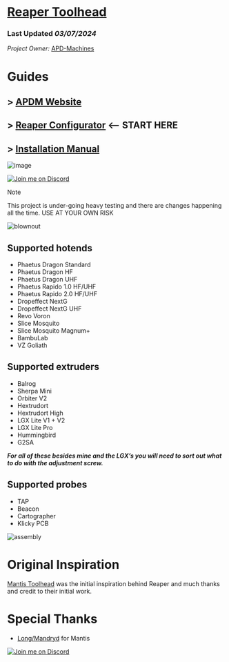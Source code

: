 # [Reaper Toolhead](https://apdm.tech)
### Last Updated *03/07/2024*
*Project Owner:* [APD-Machines](https://github.com/APD-Machines)

# Guides 

## > [APDM Website](https://apdm.tech)
## > [Reaper Configurator](https://apdm.tech/parts.php) <-- START HERE
## > [Installation Manual](https://apdm.tech/manual.php)

![image](https://github.com/APDMachine/Reaper/assets/5345379/0867423c-27bd-4cb8-a8d3-a0b3279f5672)

[![Join me on Discord](https://discord.com/api/guilds/1250989766359388200/widget.png?style=banner2)](https://discord.gg/SHj5zEdzqZ)
> [!NOTE]
> This project is under-going heavy testing and there are changes happening all the time. 
> USE AT YOUR OWN RISK

![blownout](https://github.com/APDMachine/Reaper/assets/5345379/003486af-e64d-44fc-ad1c-43dd299c1af0)

## Supported hotends
- Phaetus Dragon Standard
- Phaetus Dragon HF
- Phaetus Dragon UHF
- Phaetus Rapido 1.0 HF/UHF
- Phaetus Rapido 2.0 HF/UHF
- Dropeffect NextG
- Dropeffect NextG UHF
- Revo Voron
- Slice Mosquito
- Slice Mosquito Magnum+
- BambuLab
- VZ Goliath
  
## Supported extruders
- Balrog
- Sherpa Mini
- Orbiter V2
- Hextrudort
- Hextrudort High
- LGX Lite V1 + V2
- LGX Lite Pro
- Hummingbird
- G2SA

  
***For all of these besides mine and the LGX’s you will need to sort out what
to do with the adjustment screw.***


## Supported probes
- TAP
- Beacon
- Cartographer
- Klicky PCB

  
![assembly](https://github.com/APDMachine/Reaper/assets/5345379/f9561356-70b7-435a-9c6b-3b40e22e0189)

# Original Inspiration
[Mantis Toolhead](https://github.com/mandryd/VoronUsers/tree/master/printer_mods/Long/Mantis_Dual_5015) was the initial inspiration behind Reaper and much thanks and credit to their initial work.
# Special Thanks
- [Long/Mandryd](https://github.com/mandryd/VoronUsers/tree/master/printer_mods/Long/Mantis_Dual_5015) for Mantis

[![Join me on Discord](https://discord.com/api/guilds/1250989766359388200/widget.png?style=banner2)](https://discord.gg/SHj5zEdzqZ)
